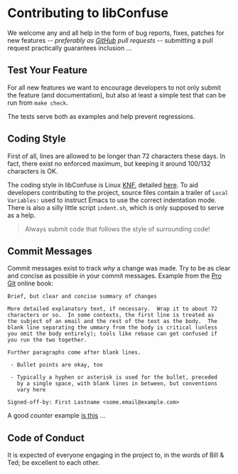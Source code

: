 Contributing to libConfuse
==========================

We welcome any and all help in the form of bug reports, fixes, patches
for new features -- *preferably as [GitHub][github] pull requests* --
submitting a pull request practically guarantees inclusion ...


Test Your Feature
-----------------

For all new features we want to encourage developers to not only submit
the feature (and documentation), but also at least a simple test that
can be run from `make check`.

The tests serve both as examples and help prevent regressions.


Coding Style
------------

First of all, lines are allowed to be longer than 72 characters these
days.  In fact, there exist no enforced maximum, but keeping it around
100/132 characters is OK.

The coding style in libConfuse is Linux [KNF][], detailed [here][style].
To aid developers contributing to the project, source files contain a
trailer of `Local Variables:` used to instruct Emacs to use the correct
indentation mode.  There is also a silly little script `indent.sh`,
which is only supposed to serve as a help.

> Always submit code that follows the style of surrounding code!


Commit Messages
---------------

Commit messages exist to track *why* a change was made.  Try to be as
clear and concise as possible in your commit messages.  Example from
the [Pro Git][gitbook] online book:

    Brief, but clear and concise summary of changes
    
    More detailed explanatory text, if necessary.  Wrap it to about 72
    characters or so.  In some contexts, the first line is treated as
    the subject of an email and the rest of the text as the body.  The
    blank line separating the ummary from the body is critical (unless
    you omit the body entirely); tools like rebase can get confused if
    you run the two together.
    
    Further paragraphs come after blank lines.
    
     - Bullet points are okay, too
    
     - Typically a hyphen or asterisk is used for the bullet, preceded
       by a single space, with blank lines in between, but conventions
       vary here
    
    Signed-off-by: First Lastname <some.email@example.com>


A good *counter* example [is this][rambling] ...


Code of Conduct
---------------

It is expected of everyone engaging in the project to, in the words of
Bill & Ted; be excellent to each other.


[github]:   https://github.com/martinh/libconfuse/
[KNF]:      https://en.wikipedia.org/wiki/Kernel_Normal_Form
[style]:    https://www.kernel.org/doc/html/latest/process/coding-style.html
[gitbook]:  https://git-scm.com/book/ch5-2.html
[rambling]: http://stopwritingramblingcommitmessages.com/

<!--
  -- Local Variables:
  -- mode: markdown
  -- End:
  -->
